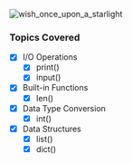 ![wish_once_upon_a_starlight](https://github.com/user-attachments/assets/39014801-2aa9-49b4-97fe-ba9a938392aa)
### Topics Covered

- [x] I/O Operations
    - [x] print()
    - [x] input()
- [x] Built-in Functions
    - [x] len()
- [x] Data Type Conversion
    - [x] int()
- [x] Data Structures
    - [x] list()
    - [x] dict()

